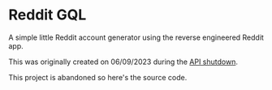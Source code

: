 # Reddit GQL

A simple little Reddit account generator using the reverse engineered Reddit app.

This was originally created on 06/09/2023 during the [API shutdown](https://www.reddit.com/r/apolloapp/comments/144f6xm/apollo_will_close_down_on_june_30th_reddits/?rdt=45977).

This project is abandoned so here's the source code.